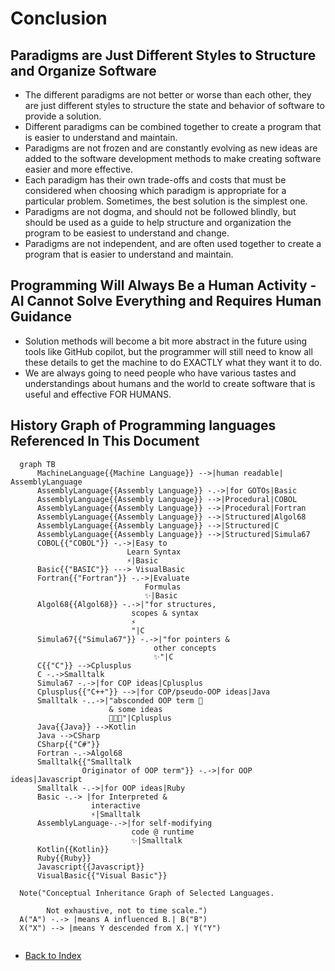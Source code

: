 # Conclusion

## Paradigms are Just Different Styles to Structure and Organize Software
  - The different paradigms are not better or worse than each other, they are just different styles to structure the
    state and behavior of software to provide a solution.
  - Different paradigms can be combined together to create a program that is easier to understand and maintain.
  - Paradigms are not frozen and are constantly evolving as new ideas are added to the software development
    methods to make creating software easier and more effective.
  - Each paradigm has their own trade-offs and costs that must be considered when
    choosing which paradigm is appropriate for a particular problem. Sometimes, the best solution is the simplest one.
  - Paradigms are not dogma, and should not be followed blindly, but should be used as a guide to help
    structure and organization the program to be easiest to understand and change.
  - Paradigms are not independent, and are often used together to create a program that is easier to
    understand and maintain.
 
## Programming Will Always Be a Human Activity - AI Cannot Solve Everything and Requires Human Guidance
  - Solution methods will become a bit more abstract in the future using tools like GitHub copilot, but the
    programmer will still need to know all these details to get the machine to do EXACTLY what they want it to do.
  - We are always going to need people who have various tastes and understandings about humans and the world to
    create software that is useful and effective FOR HUMANS.

## History Graph of Programming languages Referenced In This Document
  ```mermaid
    graph TB
        MachineLanguage{{Machine Language}} -->|human readable| AssemblyLanguage
        AssemblyLanguage{{Assembly Language}} -.->|for GOTOs|Basic
        AssemblyLanguage{{Assembly Language}} -->|Procedural|COBOL
        AssemblyLanguage{{Assembly Language}} -->|Procedural|Fortran
        AssemblyLanguage{{Assembly Language}} -->|Structured|Algol68
        AssemblyLanguage{{Assembly Language}} -->|Structured|C
        AssemblyLanguage{{Assembly Language}} -->|Structured|Simula67
        COBOL{{"COBOL"}} -.->|Easy to 
                            Learn Syntax
                            ⚡️️|Basic
        Basic{{"BASIC"}} ---> VisualBasic
        Fortran{{"Fortran"}} -.->|Evaluate 
                                Formulas
                                ✨|Basic
        Algol68{{Algol68}} -.->|"for structures, 
                             scopes & syntax
                             ⚡️️
                             "|C
        Simula67{{"Simula67"}} -.->|"for pointers & 
                                  other concepts
                                  ✨"|C
        C{{"C"}} -->Cplusplus
        C -.->Smalltalk
        Simula67 -.->|for COP ideas|Cplusplus
        Cplusplus{{"C++"}} -->|for COP/pseudo-OOP ideas|Java
        Smalltalk -..->|"absconded OOP term 🫤 
                        & some ideas
                        🤔🤨🧐"|Cplusplus
        Java{{Java}} -->Kotlin
        Java -->CSharp
        CSharp{{"C#"}}
        Fortran -.->Algol68
        Smalltalk{{"Smalltalk
                  Originator of OOP term"}} -.->|for OOP ideas|Javascript
        Smalltalk -.->|for OOP ideas|Ruby
        Basic -.-> |for Interpreted & 
                    interactive
                    ⚡️|Smalltalk
        AssemblyLanguage-.->|for self-modifying 
                             code @ runtime
                             ✨|Smalltalk
        Kotlin{{Kotlin}}
        Ruby{{Ruby}}
        Javascript{{Javascript}}
        VisualBasic{{"Visual Basic"}}
    
    Note("Conceptual Inheritance Graph of Selected Languages.
          
          Not exhaustive, not to time scale.")
    A("A") -.-> |means A influenced B.| B("B")
    X("X") --> |means Y descended from X.| Y("Y")
    
  ```

- [Back to Index](README.md)